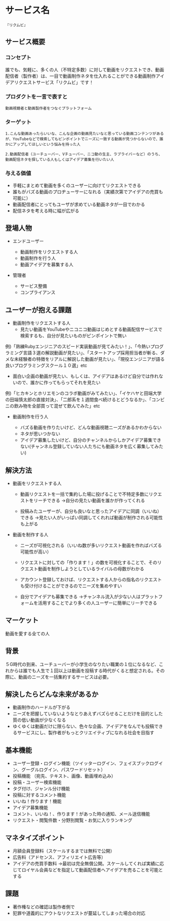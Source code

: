 # サービス名

```
『リクムビ』
```

## サービス概要

### コンセプト
誰でも、気軽に、多くの人（不特定多数）に対して動画をリクエストでき、動画配信者（製作者）は、一目で動画制作ネタを仕入れることができる動画制作アイデアリクエストサービス「リクムビ」です！

### プロダクトを一言で表すと

```
動画視聴者と動画製作者をつなぐプラットフォーム
```
### ターゲット

```
1.こんな動画あったらいいな、こんな企画の動画見たいなと思っている動画コンテンツがあるが、YouTubeなどで検索してもピンポイントでニーズに一致する動画が見つからないので、誰かにアップしてほしいという悩みを持った人
```
```
2.動画配信者（ユーチューバー、Vチューバー、ニコ動の生主、ラブライバーなど）のうち、動画配信ネタを探している人もしくはアイデア募集を行いたい人
```

### 与える価値
- 手軽にまとめて動画を多くのユーザーに向けてリクエストできる
- 誰もがバズる動画のプロヂューサーになれる（実績次第でアイデアの売買も可能に）
- 動画配信者にとってもユーザが求めている動画ネタが一目でわかる
- 配信ネタを考える時に幅が広がる


## 登場人物

- エンドユーザー
  - 動画制作をリクエストする人
  - 動画制作を行う人
  - 動画アイデアを募集する人

- 管理者
  - サービス整備
  - コンプライアンス


## ユーザーが抱える課題

- 動画制作をリクエストする人
  - 見たい動画をYouTubeやニコニコ動画はじめとする動画配信サービスで検索するも、自分が見たいものがピンポイントで無い
 
 例)「熟練Rubyエンジニアのスピード実装動画が見てみたい！」、「今熱いプログラミング言語３選の解説動画が見たい」、「スタートアップ採用担当者が斬る、ダメな未経験者の特徴をリアルに解説した動画が見たい」、「現役エンジニアが語る良いプログラミングスクール１０選」etc

  - 面白い企画の動画が見たい、もしくは、アイデアはあるけど自分では作れないので、誰かに作ってもらってそれを見たい

例)「ヒカキンとホリエモンのコラボ動画がみてみたい」、「イケハヤと田端大学の田端慎太郎の直接対決」、「二郎系を１週間食べ続けるとどうなるか」、「コンビニの飲み物を全部買って混ぜて飲んでみた」etc


- 動画制作を行う人

  - バズる動画を作りたいけど、どんな動画視聴ニーズがあるかわからない
  - ネタが思いつかない
  - アイデア募集したいけど、自分のチャンネルからしかアイデア募集できない(チャンネル登録していない人たちにも動画ネタを広く募集してみたい) 

## 解決方法

- 動画をリクエストする人
  - 動画リクエストを一括で集約した場に投げることで不特定多数にリクエストをリーチできる
     →自分の見たい動画を誰かが作ってくれる
  
  - 投稿みたユーザーが、自分も良いなと思ったアイデアに同調（いいね）できる
      →見たい人がいっぱい同調してくれれば動画が制作される可能性も上がる

- 動画を制作する人

  - ニーズが可視化される（いいね数が多いリクエスト動画を作ればバズる可能性が高い）

  - リクエストに対しての「作ります！」の数を可視化することで、そのリクエスト動画を制作しようとしているライバルの母数がわかる

  - アカウント登録しておけば、リクエストする人からの指名のリクエストも受け付けることができるのでニーズを集めやすい

  - 自分でアイデアも募集できる
→チャンネル流入が少ない人はプラットフォームを活用することでより多くの人ユーザーに簡単にリーチできる


## マーケット

動画を愛する全ての人

## 背景

５G時代の到来、ユーチューバーが小学生のなりたい職業の１位になるなど、これからは誰でも人生で１回以上は動画を投稿する時代がくると想定される。その際に、動画のニーズを一括集約するサービスは必要。

## 解決したらどんな未来があるか

- 動画制作のハードルが下がる
- ニーズを把握していないようなとりあえずバズらせることだけを目的とした質の低い動画が少なくなる
- ゆくゆくは動画だけに限らない、色々な企画、アイデアをなんでも投稿できるサービスにし、製作者がもっとクリエイティブになれる社会を目指す


## 基本機能

- ユーザー登録・ログイン機能（ツイッターログイン、フェイスブックログイン、グーグルログイン、パスワードリセット）
- 投稿機能 （宛先、テキスト、画像、動画埋め込み）
- 投稿・ユーザー検索機能
- タグ付け、ジャンル分け機能
- 投稿に対するコメント機能
- いいね！作ります！機能
- アイデア募集機能
- コメント、いいね！、作ります！があった時の通知、メール送信機能
- リクエスト・閲覧件数・分野別閲覧・お気に入りランキング

## マネタイズポイント

- 月額会員登録料（スケールするまでは無料で公開）
- 広告料（アドセンス、アフィリエイト広告等）
- アイデアの売買手数料
→最初は完全無償公開。スケールしてくれば実績に応じてロイヤル会員などを指定して動画配信者へアイデアを売ることを可能とする

## 課題
- 著作権などの確認は製作者側で
- 犯罪や道義的にアウトなリクエストが蔓延してしまった場合の対応
